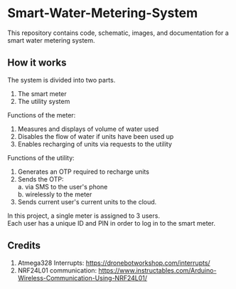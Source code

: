 # Smart-Water-Metering-System
This repository contains code, schematic, images, and documentation for a smart water metering system.  

## How it works  
The system is divided into two parts.  
1. The smart meter  
2. The utility system  

Functions of the meter:  
1. Measures and displays of volume of water used  
2. Disables the flow of water if units have been used up  
3. Enables recharging of units via requests to the utility    

Functions of the utility:  
1. Generates an OTP required to recharge units   
2. Sends the OTP:  
	a. via SMS to the user's phone   
	b. wirelessly to the meter  
3. Sends current user's current units to the cloud.  

In this project, a single meter is assigned to 3 users.  
Each user has a unique ID and PIN in order to log in to the smart meter.  

## Credits  
1. Atmega328 Interrupts: https://dronebotworkshop.com/interrupts/   
2. NRF24L01 communication: https://www.instructables.com/Arduino-Wireless-Communication-Using-NRF24L01/   
